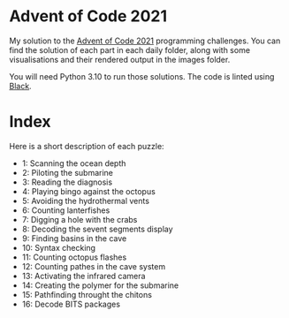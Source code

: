 # Advent of Code 2021

My solution to the [Advent of Code 2021](https://adventofcode.com/2021) programming challenges. You can find the solution of each part in each daily folder, along with some visualisations and their rendered output in the images folder. 

You will need Python 3.10 to run those solutions. The code is linted using [Black](https://github.com/psf/black).

# Index

Here is a short description of each puzzle:
- 1: Scanning the ocean depth
- 2: Piloting the submarine
- 3: Reading the diagnosis
- 4: Playing bingo against the octopus
- 5: Avoiding the hydrothermal vents
- 6: Counting lanterfishes
- 7: Digging a hole with the crabs
- 8: Decoding the sevent segments display
- 9: Finding basins in the cave
- 10: Syntax checking
- 11: Counting octopus flashes
- 12: Counting pathes in the cave system
- 13: Activating the infrared camera
- 14: Creating the polymer for the submarine
- 15: Pathfinding throught the chitons
- 16: Decode BITS packages